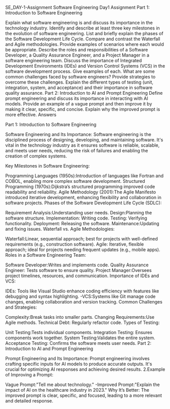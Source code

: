
SE_DAY-1-Assignment Software Engineering Day1 Assignment Part 1: Introduction to Software Engineering

Explain what software engineering is and discuss its importance in the technology industry.
Identify and describe at least three key milestones in the evolution of software engineering.
List and briefly explain the phases of the Software Development Life Cycle.
Compare and contrast the Waterfall and Agile methodologies. Provide examples of scenarios where each would be appropriate.
Describe the roles and responsibilities of a Software Developer, a Quality Assurance Engineer, and a Project Manager in a software engineering team.
Discuss the importance of Integrated Development Environments (IDEs) and Version Control Systems (VCS) in the software development process. Give examples of each.
What are some common challenges faced by software engineers? Provide strategies to overcome these challenges.
Explain the different types of testing (unit, integration, system, and acceptance) and their importance in software quality assurance. Part 2: Introduction to AI and Prompt Engineering
Define prompt engineering and discuss its importance in interacting with AI models.
Provide an example of a vague prompt and then improve it by making it clear, specific, and concise. Explain why the improved prompt is more effective.
Answers

Part 1: Introduction to Software Engineering

Software Engineering and Its Importance: Software engineering is the disciplined process of designing, developing, and maintaining software. It's vital in the technology industry as it ensures software is reliable, scalable, and meets user needs, reducing the risk of failures and enabling the creation of complex systems.

Key Milestones in Software Engineering:

Programming Languages (1950s):Introduction of languages like Fortran and COBOL, enabling more complex software development.
Structured Programming (1970s):Dijkstra’s structured programming improved code readability and reliability.
Agile Methodology (2001):The Agile Manifesto introduced iterative development, enhancing flexibility and collaboration in software projects.
Phases of the Software Development Life Cycle (SDLC):

Requirement Analysis:Understanding user needs.
Design:Planning the software structure.
Implementation: Writing code.
Testing: Verifying functionality.
Deployment: Releasing the software.
Maintenance:Updating and fixing issues.
Waterfall vs. Agile Methodologies:

Waterfall:Linear, sequential approach; best for projects with well-defined requirements (e.g., construction software).
Agile: Iterative, flexible approach; ideal for projects needing frequent updates (e.g., mobile apps).
Roles in a Software Engineering Team:

Software Developer:Writes and implements code.
Quality Assurance Engineer: Tests software to ensure quality.
Project Manager:Oversees project timelines, resources, and communication.
Importance of IDEs and VCS:

IDEs: Tools like Visual Studio enhance coding efficiency with features like debugging and syntax highlighting. -VCS:Systems like Git manage code changes, enabling collaboration and version tracking.
Common Challenges and Strategies:

Complexity:Break tasks into smaller parts.
Changing Requirements:Use Agile methods.
Technical Debt: Regularly refactor code.
Types of Testing:

Unit Testing:Tests individual components.
Integration Testing: Ensures components work together.
System Testing:Validates the entire system.
Acceptance Testing: Confirms the software meets user needs.
Part 2: Introduction to AI and Prompt Engineering

Prompt Engineering and Its Importance: Prompt engineering involves crafting specific inputs for AI models to produce accurate outputs. It's crucial for optimizing AI responses and achieving desired results.
2.Example of Improving a Prompt:

Vague Prompt:"Tell me about technology." -Improved Prompt:"Explain the impact of AI on the healthcare industry in 2023."
Why It’s Better: The improved prompt is clear, specific, and focused, leading to a more relevant and detailed response.
